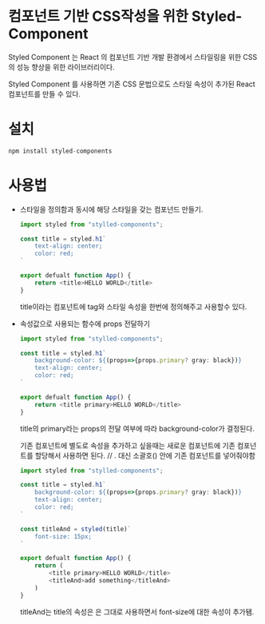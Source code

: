 # 컴포넌트 기반 CSS작성을 위한 Styled-Component

Styled Component 는 React 의 컴포넌트 기반 개발 환경에서 스타일링을 위한 CSS의 성능 향상을 위한 라이브러리이다.

Styled Component 를 사용하면 기존 CSS 문법으로도 스타일 속성이 추가된 React 컴포넌트를 만들 수 있다.

# 설치 
```javascript
npm install styled-components
```

# 사용법

* 스타일을 정의함과 동시에 해당 스타일을 갖는 컴포넌드 만들기.

    ```javascript
    import styled from "stylled-components";

    const title = styled.h1`
        text-align: center;
        color: red;
    `

    export defualt function App() {
        return <title>HELLO WORLD</title>
    }
    ```

    title이라는 컴포넌트에 tag와 스타일 속성을 한번에 정의해주고 사용할수 있다.

* 속성값으로 사용되는 함수에 props 전달하기

    ```javascript
    import styled from "stylled-components";

    const title = styled.h1`
        background-color: ${(props=>{props.primary? gray: black})}
        text-align: center;
        color: red;
    `

    export defualt function App() {
        return <title primary>HELLO WORLD</title>
    }
    ```

    title의 primary라는 props의 전달 여부에 따라 background-color가 결정된다.

    기존 컴포넌트에 별도로 속성을 추가하고 싶을때는 새로운 컴포넌트에 기존 컴포넌트를 할당해서 사용하면 된다. // . 대신 소괄호() 안에 기존 컴포넌트를 넣어줘야함 

    ```javascript
    import styled from "stylled-components";

    const title = styled.h1`
        background-color: ${(props=>{props.primary? gray: black})}
        text-align: center;
        color: red;
    `

    const titleAnd = styled(title)`
        font-size: 15px;
    `

    export defualt function App() {
        return (
            <title primary>HELLO WORLD</title>
            <titleAnd>add something</titleAnd>
        )
    }
    ```

    titleAnd는 title의 속성은 은 그대로 사용하면서 font-size에 대한 속성이 추가됌.